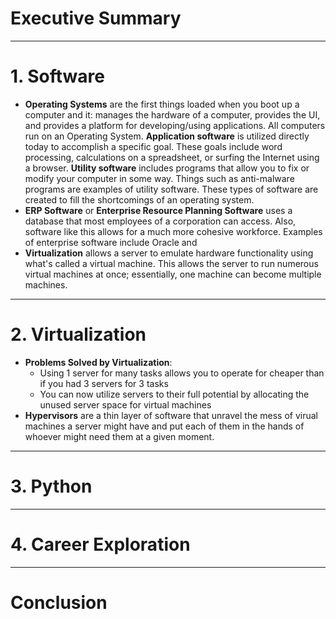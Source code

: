 # Executive Summary

___
# 1. Software
<ul>
  <li><strong>Operating Systems</strong> are the first things loaded when you boot up a computer and it: manages the hardware of a computer, provides the UI, and provides a platform for developing/using applications. All computers run on an Operating System. <strong>Application software</strong> is utilized directly today to accomplish a specific goal. These goals include word processing, calculations on a spreadsheet, or surfing the Internet using a browser. <strong>Utility software</strong> includes programs that allow you to fix or modify your computer in some way. Things such as anti-malware programs are examples of utility software. These types of software are created to fill the shortcomings of an operating system.</li>
  <li><strong>ERP Software</strong> or <strong>Enterprise Resource Planning Software</strong> uses a database that most employees of a corporation can access. Also, software like this allows for a much more cohesive workforce. Examples of enterprise software include Oracle and </li>
  <li><strong>Virtualization</strong> allows a server to emulate hardware functionality using what's called a virtual machine. This allows the server to run numerous virtual machines at once; essentially, one machine can become multiple machines. </li>
</ul>

___
# 2. Virtualization
<ul>
  <li><strong>Problems Solved by Virtualization</strong>: 
     <ul>
       <li>Using 1 server for many tasks allows you to operate for cheaper than if you had 3 servers for 3 tasks</li>
       <li>You can now utilize servers to their full potential by allocating the unused server space for virtual machines</li>
     </ul>
  </li>
  <li><strong>Hypervisors</strong> are a thin layer of software that unravel the mess of virual machines a server might have and put each of them in the hands of whoever might need them at a given moment.</li>
</ul>

___
# 3. Python

___
# 4. Career Exploration

___
# Conclusion


 
